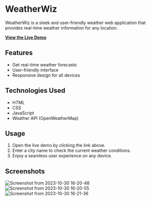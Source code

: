 # WeatherWiz

WeatherWiz is a sleek and user-friendly weather web application that provides real-time weather information for any location. 

**[View the Live Demo](https://rajmankar-8.github.io/WeatherWiz/)**

## Features

- Get real-time weather forecasts
- User-friendly interface
- Responsive design for all devices

## Technologies Used

- HTML
- CSS
- JavaScript
- Weather API (OpenWeatherMap)

## Usage

1. Open the live demo by clicking the link above.
2. Enter a city name to check the current weather conditions.
3. Enjoy a seamless user experience on any device.

## Screenshots
![Screenshot from 2023-10-30 16-20-48](https://github.com/RajMankar-8/WeatherWiz/assets/136611351/42003133-5e5a-43c0-80ba-19a3ec62662e)
![Screenshot from 2023-10-30 16-20-55](https://github.com/RajMankar-8/WeatherWiz/assets/136611351/8d35b05c-1dc9-4b03-9e32-446044f47a9c)
![Screenshot from 2023-10-30 16-21-36](https://github.com/RajMankar-8/WeatherWiz/assets/136611351/90d6bfaa-3973-42e8-85ef-d10091d0ff08)

